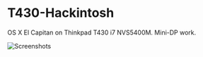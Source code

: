 # T430-Hackintosh
OS X El Capitan on Thinkpad T430 i7 NVS5400M. Mini-DP work.

![Screenshots](https://user-images.githubusercontent.com/22412567/37870864-e3dd5fbc-3012-11e8-87f2-2b605bf41b5b.png)
